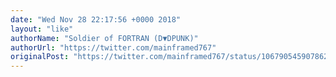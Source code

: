 ```yaml
---
date: "Wed Nov 28 22:17:56 +0000 2018"
layout: "like"
authorName: "Soldier of FORTRAN (D▼DPUNK)"
authorUrl: "https://twitter.com/mainframed767"
originalPost: "https://twitter.com/mainframed767/status/1067905459078623233"
---
```

